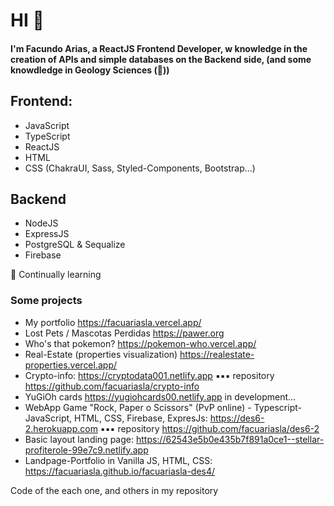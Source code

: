 # HI 🌝
#### I'm Facundo Arias, a ReactJS Frontend Developer, w knowledge in the creation of APIs and simple databases on the Backend side, (and some knowdledge in Geology Sciences (👀)) 

## Frontend:
* JavaScript 
* TypeScript 
* ReactJS
* HTML
* CSS (ChakraUI, Sass, Styled-Components, Bootstrap...)

## Backend 
* NodeJS
* ExpressJS
* PostgreSQL & Sequalize
* Firebase



🌱 Continually learning


### Some projects

* My portfolio https://facuariasla.vercel.app/
* Lost Pets / Mascotas Perdidas https://pawer.org
* Who's that pokemon? https://pokemon-who.vercel.app/
* Real-Estate (properties visualization) https://realestate-properties.vercel.app/ 
* Crypto-info: https://cryptodata001.netlify.app
▪▪▪ repository https://github.com/facuariasla/crypto-info
* YuGiOh cards https://yugiohcards00.netlify.app in development...
* WebApp Game "Rock, Paper o Scissors" (PvP online) - Typescript-JavaScript, HTML, CSS, Firebase, ExpresJs: https://des6-2.herokuapp.com
▪▪▪ repository https://github.com/facuariasla/des6-2
* Basic layout landing page: https://62543e5b0e435b7f891a0ce1--stellar-profiterole-99e7c9.netlify.app
* Landpage-Portfolio in Vanilla JS, HTML, CSS: https://facuariasla.github.io/facuariasla-des4/


Code of the each one, and others in my repository


<!--

![GitHub Stats](https://github-readme-stats.vercel.app/api?username=facuariasla&theme=radical)


**facuariasla/facuariasla** is a ✨ _special_ ✨ repository because its `README.md` (this file) appears on your GitHub profile.

Here are some ideas to get you started:

- 🌱 I’m currently learning 
- 👯 I’m looking to collaborate on ...
- 🤔 I’m looking for help with ...
- 💬 Ask me about ...
- 📫 How to reach me: ...
- 😄 Pronouns: H
- ⚡ Fun fact: ...
-->
